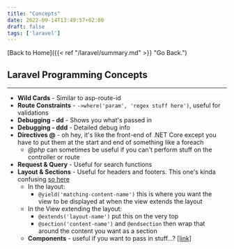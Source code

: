 ```yaml
---
title: "Concepts"
date: 2022-09-14T13:49:57+02:00
draft: false
tags: ['laravel']
---
```


[Back to Home]({{< ref "/laravel/summary.md" >}} "Go Back.")

## Laravel Programming Concepts
---
* **Wild Cards** - Similar to asp-route-id
* **Route Constraints** - ``->where('param', 'regex stuff here')``, useful for validations
* **Debugging - dd** - Shows you what's passed in
* **Debugging - ddd** - Detailed debug info
* **Directives @** - oh hey, it's like the front-end of .NET Core except you have to put them at the start and end of something like a foreach
  * *@php* can sometimes be useful if you can't perform stuff on the controller or route
* **Request & Query** - Useful for search functions
* **Layout & Sections** - Useful for headers and footers. This one's kinda confusing <a href="https://youtu.be/MYyJ4PuL4pY?t=4099" target="_blank">so here</a>
  * In the layout:
    * ``@yield('matching-content-name')`` this is where you want the view to be displayed at when the view extends the layout
  * In the View extending the layout: 
    * ``@extends('layout-name')`` put this on the very top
    * ``@section('content-name')`` and ``@endsection`` then wrap that around the content you want as a section
  * **Components** - useful if you want to pass in stuff...? <a href="https://www.educba.com/laravel-components/" target="_blank">[link]</a>
